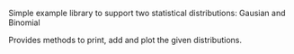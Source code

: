 Simple example library to support two statistical distributions:  Gausian and Binomial

Provides methods to print, add and plot the given distributions.
